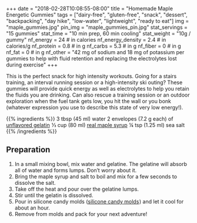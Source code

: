 +++
date = "2018-02-28T10:08:55-08:00" 
title = "Homemade Maple Energetic Gummies" 
tags = ["dairy-free", "gluten-free", "snack", "dessert", "backpacking", "day hike", "low-water", "lightweight", "ready to eat"]
img = "maple_gummies.jpg"
pin_img = "maple_gummies_pin.jpg"
stat_servings = "15 gummies"
stat_time = "10 min prep, 60 min cooling"
stat_weight = "10g / gummy"
nf_energy = 24 # in calories
nf_energy_density = 2.4 # in calories/g
nf_protein = 0.8 # in g
nf_carbs = 5.3 # in g
nf_fiber = 0 # in g
nf_fat = 0 # in g
nf_other = "42 mg of sodium and 18 mg of potassium per gummies to help with fluid retention and replacing the electrolytes lost during exercise"
+++

This is the perfect snack for high intensity workouts. Going for a stairs training, an interval running session or a high-intensity ski outing? These gummies will provide quick energy as well as electrolytes to help you retain the fluids you are drinking. Can also rescue a training session or an outdoor exploration when the fuel tank gets low, you hit the wall or you bonk (whatever expression you use to describe this state of very low energy!).

{{% ingredients %}}
3 tbsp (45 ml) water
2 envelopes (7.2 g each) of <a target="_blank" href="https://www.amazon.com/gp/product/B007Y3HM5C/ref=as_li_tl?ie=UTF8&camp=1789&creative=9325&creativeASIN=B007Y3HM5C&linkCode=as2&tag=gourmethiking-20&linkId=916c353fd3b7174702edca2815ca4dec">unflavored gelatin</a><img src="//ir-na.amazon-adsystem.com/e/ir?t=gourmethiking-20&l=am2&o=1&a=B007Y3HM5C" width="1" height="1" border="0" alt="" style="border:none !important; margin:0px !important;" />
⅓ cup (80 ml) <a target="_blank" href="https://www.amazon.com/gp/product/B009VFUO1K/ref=as_li_tl?ie=UTF8&camp=1789&creative=9325&creativeASIN=B009VFUO1K&linkCode=as2&tag=gourmethiking-20&linkId=af7d394231577522b2c7a5bd3b15870f">real maple syrup</a><img src="//ir-na.amazon-adsystem.com/e/ir?t=gourmethiking-20&l=am2&o=1&a=B009VFUO1K" width="1" height="1" border="0" alt="" style="border:none !important; margin:0px !important;" />
¼ tsp (1.25 ml) sea salt
{{% /ingredients %}}


## Preparation

1. In a small mixing bowl, mix water and gelatine. The gelatine will absorb all of water and forms lumps. Don’t worry about it.
1. Bring the maple syrup and salt to boil and mix for a few seconds to dissolve the salt. 
1. Take off the heat and pour over the gelatine lumps.
1. Stir until the gelatin is dissolved. 
1. Pour in silicone candy molds (<a target="_blank" href="https://www.amazon.com/gp/product/B00BB64Y6I/ref=as_li_tl?ie=UTF8&camp=1789&creative=9325&creativeASIN=B00BB64Y6I&linkCode=as2&tag=gourmethiking-20&linkId=a38f486f53cc3f5dab846dc20d6d6dd7">silicone candy molds</a><img src="//ir-na.amazon-adsystem.com/e/ir?t=gourmethiking-20&l=am2&o=1&a=B00BB64Y6I" width="1" height="1" border="0" alt="" style="border:none !important; margin:0px !important;" />) and let it cool for about an hour.
1. Remove from molds and pack for your next adventure!

